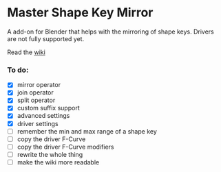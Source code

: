 # Master Shape Key Mirror
A add-on for Blender that helps with the mirroring of shape keys. Drivers are not fully supported yet.

Read the <a href="https://github.com/K0K0ze/master-shape-key-mirror/wiki ">wiki</a>

### To do:

- [x] mirror operator
- [x] join operator
- [x] split operator
- [x] custom suffix support
- [x] advanced settings
- [x] driver settings
- [ ] remember the min and max range of a shape key
- [ ] copy the driver F-Curve
- [ ] copy the driver F-Curve modifiers
- [ ] rewrite the whole thing
- [ ] make the wiki more readable
